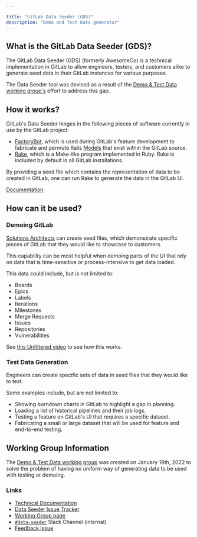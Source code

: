 ```yaml
---

title: "GitLab Data Seeder (GDS)"
description: "Demo and Test Data generator"
---
```


## What is the GitLab Data Seeder (GDS)?

The GitLab Data Seeder (GDS) (formerly AwesomeCo) is a technical implementation in GitLab to allow engineers, testers, and customers alike to generate seed data in their GitLab instances for various purposes.

The Data Seeder tool was devised as a result of the [Demo & Test Data working group's][working-group] effort to address this gap.

## How it works?

GitLab's Data Seeder hinges in the following pieces of software currently in use by the GitLab project:

- [FactoryBot](https://github.com/thoughtbot/factory_bot), which is used during GitLab's feature development to fabricate and permute Rails [Models](https://www.rubydoc.info/gems/activemodel) that exist within the GitLab source.
- [Rake](https://ruby.github.io/rake), which is a Make-like program implemented in Ruby. Rake is included by default in all GitLab installations.

By providing a seed file which contains the representation of data to be created in GitLab, one can run Rake to generate the data in the GitLab UI.

[Documentation](https://docs.gitlab.com/ee/topics/data_seeder.html)

## How can it be used?

### Demoing GitLab

[Solutions Architects](https://about.gitlab.com/handbook/customer-success/solutions-architects/tools-and-resources/#data-seeding-demo-data) can create seed files, which demonstrate specific pieces of GitLab that they would like to showcase to customers.

This capability can be most helpful when demoing parts of the UI that rely on data that is time-sensitive or process-intensive to get data loaded.

This data could include, but is not limited to:

- Boards
- Epics
- Labels
- Iterations
- Milestones
- Merge Requests
- Issues
- Repositories
- Vulnerabilities

See [this Unfiltered video](https://www.youtube.com/watch?v=4ZMLr8oDhqI) to see how this works.

### Test Data Generation

Engineers can create specific sets of data in seed files that they would like to test.

Some examples include, but are not limited to:

- Showing burndown charts in GitLab to highlight a gap in planning.
- Loading a list of historical pipelines and their job logs.
- Testing a feature on GitLab's UI that requires a specific dataset.
- Fabricating a small or large dataset that will be used for feature and end-to-end testing.

## Working Group Information

The [Demo & Test Data working group][working-group] was created on January 19th, 2022 to solve the problem of having no uniform way
of generating data to be used with testing or demoing.

### Links

- [Technical Documentation](https://docs.gitlab.com/ee/topics/data_seeder.html)
- [Data Seeder Issue Tracker](https://gitlab.com/gitlab-org/gitlab/-/boards/3766722?label_name[]=data%20seeder)
- [Working Group page][working-group]
- [`#data-seeder`](https://gitlab.slack.com/archives/C055Y333MM1) Slack Channel (internal)
- [Feedback Issue](https://gitlab.com/gitlab-org/gitlab/-/issues/414671)

[working-group]: https://about.gitlab.com/company/team/structure/working-groups/demo-test-data/
